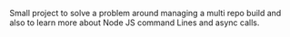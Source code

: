 Small project to solve a problem around managing a multi repo build and also to learn more about Node JS command Lines and async calls.
